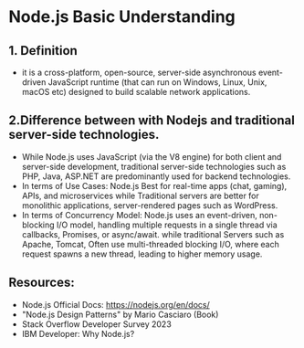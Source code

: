 # Node.js Basic Understanding 
<!-- 
  Thought Process:
  1. Definition of the concept.
  2. Difference between with Nodejs and traditional server-side technologies. 
-->

## 1. Definition 
 - it is a  cross-platform, open-source, server-side  asynchronous event-driven JavaScript runtime (that can run on Windows, Linux, Unix, macOS etc)
   designed to build scalable network applications.

## 2.Difference between with Nodejs and traditional server-side technologies.
  - While Node.js uses JavaScript (via the V8 engine) for both client and server-side development, 
    traditional server-side technologies such as  PHP, Java, ASP.NET are predominantly used for backend technologies.
  - In terms of Use Cases: Node.js Best for real-time apps (chat, gaming), APIs, and microservices while 
    Traditional servers are better for monolithic applications, server-rendered pages such as  WordPress.
  - In terms of Concurrency Model: Node.js uses an event-driven, non-blocking I/O model, handling multiple requests in a single thread via callbacks, Promises, or async/await.
    while traditional Servers such as Apache, Tomcat, Often use multi-threaded blocking I/O, where each request spawns a new thread, leading to higher memory usage.

##  Resources:
  - Node.js Official Docs: https://nodejs.org/en/docs/
  - "Node.js Design Patterns" by Mario Casciaro (Book)
  - Stack Overflow Developer Survey 2023
  - IBM Developer: Why Node.js?

